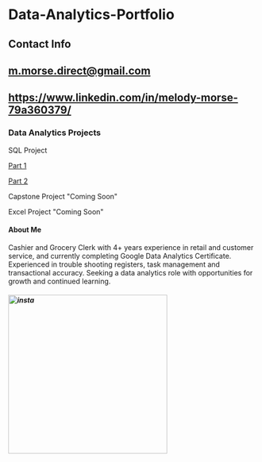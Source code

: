 # Data-Analytics-Portfolio

## Contact Info
## m.morse.direct@gmail.com 
## https://www.linkedin.com/in/melody-morse-79a360379/

### Data Analytics Projects 
SQL Project 

[Part 1 
](https://docs.google.com/document/d/1aSMoZlNuN1dKdS73IGZNQZ9-BCoq83Fuf4w9fTQZzmA/edit?usp=sharing)

[Part 2 
](https://docs.google.com/document/d/1ONQaHeff-8ArrVrtgy7x5HITFvImky-drP0-rtFP3hs/edit?usp=sharing)

Capstone Project "Coming Soon"

Excel Project "Coming Soon"

#### About Me
Cashier and Grocery Clerk with 4+ years experience in retail and customer service, and currently completing Google Data Analytics Certificate. Experienced in trouble shooting registers, task management and transactional accuracy.  Seeking a data analytics role with opportunities for growth and continued learning. 


##### <img width="320" height="320" alt="insta" src="https://github.com/user-attachments/assets/1e3ddb52-a064-4365-8371-19d88401edd5" />



